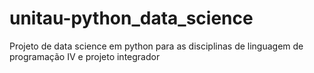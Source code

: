 # unitau-python_data_science
Projeto de data science em python para as disciplinas de linguagem de programação IV e projeto integrador

